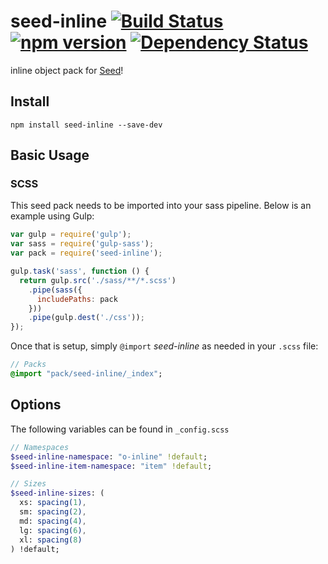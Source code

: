 # seed-inline [![Build Status](https://travis-ci.org/helpscout/seed-inline.svg?branch=master)](https://travis-ci.org/helpscout/seed-inline) [![npm version](https://badge.fury.io/js/seed-color-scheme.svg)](https://badge.fury.io/js/seed-color-scheme) [![Dependency Status](https://david-dm.org/helpscout/seed-inline.svg)](https://david-dm.org/helpscout/seed-inline)

inline object pack for [Seed](https://github.com/helpscout/seed)!

## Install
```
npm install seed-inline --save-dev
```


## Basic Usage

### SCSS
This seed pack needs to be imported into your sass pipeline. Below is an example using Gulp:


```javascript
var gulp = require('gulp');
var sass = require('gulp-sass');
var pack = require('seed-inline');

gulp.task('sass', function () {
  return gulp.src('./sass/**/*.scss')
    .pipe(sass({
      includePaths: pack
    }))
    .pipe(gulp.dest('./css'));
});
```

Once that is setup, simply `@import` *seed-inline* as needed in your `.scss` file:

```sass
// Packs
@import "pack/seed-inline/_index";
```

## Options

The following variables can be found in `_config.scss`

```sass
// Namespaces
$seed-inline-namespace: "o-inline" !default;
$seed-inline-item-namespace: "item" !default;

// Sizes
$seed-inline-sizes: (
  xs: spacing(1),
  sm: spacing(2),
  md: spacing(4),
  lg: spacing(6),
  xl: spacing(8)
) !default;
```
